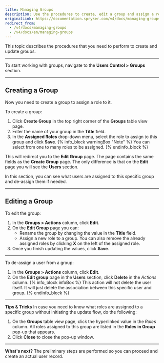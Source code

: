 ```yaml
---
title: Managing Groups
description: Use the procedures to create, edit a group and assign a role to this group in the Back Office.
originalLink: https://documentation.spryker.com/v4/docs/managing-groups
redirect_from:
  - /v4/docs/managing-groups
  - /v4/docs/en/managing-groups
---
```


This topic describes the procedures that you need to perform to create and update groups.
***
To start working with groups, navigate to the **Users Control > Groups** section.
***
## Creating a Group
Now you need to create a group to assign a role to it.

To create a group:
1. Click **Create Group** in the top right corner of the **Groups** table view page.
2. Enter the name of your group in the **Title** field.
3. In the **Assigned Roles** drop-down menu, select the role to assign to this group and click **Save**.
    {% info_block warningBox "Note" %}
You can select from one to many roles to be assigned.
{% endinfo_block %}

This will redirect you to the **Edit Group** page. The page contains the same fields as the **Create Group** page. The only difference is that on the **Edit** page you will see the **Users** section.

In this section, you can see what users are assigned to this specific group and de-assign them if needed. 
***
## Editing a Group
To edit the group:
1. In the **Groups > Actions** column, click **Edit**.
2. On the **Edit Group** page you can:
    * Rename the group by changing the value in the **Title** field.
    * Assign a new role to a group. 
        You can also remove the already assigned roles by clicking **X** on the left of the assigned role.
4. Once you finish updating the values, click **Save**.
***
To de-assign a user from a group:
1. In the **Groups > Actions** column, click **Edit**.
2. On the **Edit group** page in the **Users** section, click **Delete** in the _Actions_ column.
{% info_block infoBox %}
This action will not delete the user itself. It will just delete the association between this specific user and group.
{% endinfo_block %}

***
**Tips & Tricks**
In case you need to know what roles are assigned to a specific group without initiating the update flow, do the following:
1. On the **Groups** table view page, click the hyperlinked value in the _Roles_ column.
    All roles assigned to this group are listed in the **Roles in Group** pop-up that appears. 
2. Click **Close** to close the pop-up window.
***
**What's next?**
The preliminary steps are performed so you can proceed and create an actual user record.
